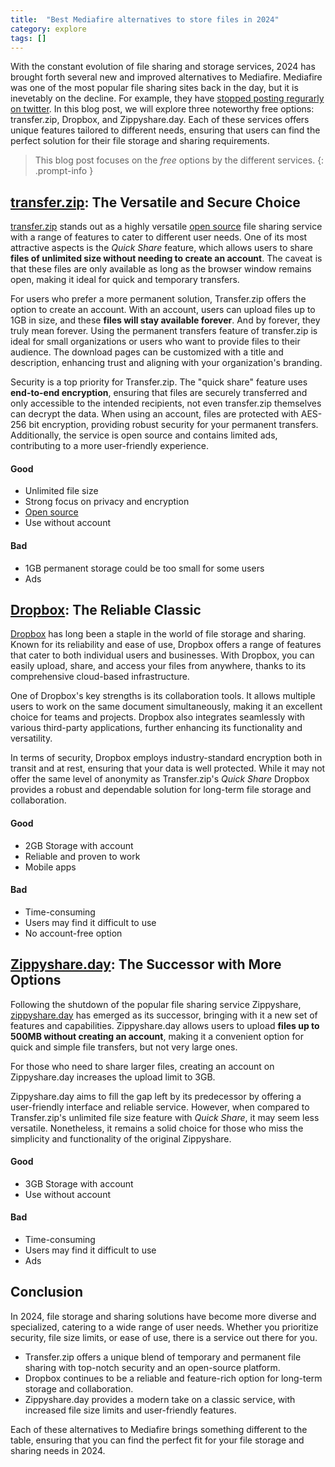 ```yaml
---
title:  "Best Mediafire alternatives to store files in 2024"
category: explore
tags: []
---
```

With the constant evolution of file sharing and storage services, 2024 has brought forth several new and improved alternatives to Mediafire. Mediafire was one of the most popular file sharing sites back in the day, but it is inevetably on the decline. For example, they have [stopped posting regurarly on twitter](https://x.com/mediafire). In this blog post, we will explore three noteworthy free options: transfer.zip, Dropbox, and Zippyshare.day. Each of these services offers unique features tailored to different needs, ensuring that users can find the perfect solution for their file storage and sharing requirements. 

> This blog post focuses on the *free* options by the different services. 
{: .prompt-info }

## [transfer.zip](https://transfer.zip/): The Versatile and Secure Choice

[transfer.zip](https://transfer.zip/) stands out as a highly versatile [open source](https://github.com/robinkarlberg/transfer.zip-web/) file sharing service with a range of features to cater to different user needs. One of its most attractive aspects is the *Quick Share* feature, which allows users to share **files of unlimited size without needing to create an account**. The caveat is that these files are only available as long as the browser window remains open, making it ideal for quick and temporary transfers.

For users who prefer a more permanent solution, Transfer.zip offers the option to create an account. With an account, users can upload files up to 1GB in size, and these **files will stay available forever**. And by forever, they truly mean forever. Using the permanent transfers feature of transfer.zip is ideal for small organizations or users who want to provide files to their audience. The download pages can be customized with a title and description, enhancing trust and aligning with your organization's branding.

Security is a top priority for Transfer.zip. The "quick share" feature uses **end-to-end encryption**, ensuring that files are securely transferred and only accessible to the intended recipients, not even transfer.zip themselves can decrypt the data. When using an account, files are protected with AES-256 bit encryption, providing robust security for your permanent transfers. Additionally, the service is open source and contains limited ads, contributing to a more user-friendly experience.

#### Good
- Unlimited file size
- Strong focus on privacy and encryption
- [Open source](https://github.com/robinkarlberg/transfer.zip-web/)
- Use without account

#### Bad
- 1GB permanent storage could be too small for some users
- Ads

## [Dropbox](https://www.dropbox.com/): The Reliable Classic

[Dropbox](https://www.dropbox.com/) has long been a staple in the world of file storage and sharing. Known for its reliability and ease of use, Dropbox offers a range of features that cater to both individual users and businesses. With Dropbox, you can easily upload, share, and access your files from anywhere, thanks to its comprehensive cloud-based infrastructure.

One of Dropbox's key strengths is its collaboration tools. It allows multiple users to work on the same document simultaneously, making it an excellent choice for teams and projects. Dropbox also integrates seamlessly with various third-party applications, further enhancing its functionality and versatility.

In terms of security, Dropbox employs industry-standard encryption both in transit and at rest, ensuring that your data is well protected. While it may not offer the same level of anonymity as Transfer.zip's *Quick Share* Dropbox provides a robust and dependable solution for long-term file storage and collaboration.

#### Good
- 2GB Storage with account
- Reliable and proven to work
- Mobile apps

#### Bad
- Time-consuming
- Users may find it difficult to use
- No account-free option

## [Zippyshare.day](https://zippyshare.day/): The Successor with More Options

Following the shutdown of the popular file sharing service Zippyshare, [zippyshare.day](https://zippyshare.day/) has emerged as its successor, bringing with it a new set of features and capabilities. Zippyshare.day allows users to upload **files up to 500MB without creating an account**, making it a convenient option for quick and simple file transfers, but not very large ones.

For those who need to share larger files, creating an account on Zippyshare.day increases the upload limit to 3GB. 

Zippyshare.day aims to fill the gap left by its predecessor by offering a user-friendly interface and reliable service. However, when compared to Transfer.zip's unlimited file size feature with *Quick Share*, it may seem less versatile. Nonetheless, it remains a solid choice for those who miss the simplicity and functionality of the original Zippyshare.

#### Good
- 3GB Storage with account
- Use without account

#### Bad
- Time-consuming
- Users may find it difficult to use
- Ads

## Conclusion

In 2024, file storage and sharing solutions have become more diverse and specialized, catering to a wide range of user needs. Whether you prioritize security, file size limits, or ease of use, there is a service out there for you.

- Transfer.zip offers a unique blend of temporary and permanent file sharing with top-notch security and an open-source platform.
- Dropbox continues to be a reliable and feature-rich option for long-term storage and collaboration.
- Zippyshare.day provides a modern take on a classic service, with increased file size limits and user-friendly features.

Each of these alternatives to Mediafire brings something different to the table, ensuring that you can find the perfect fit for your file storage and sharing needs in 2024.